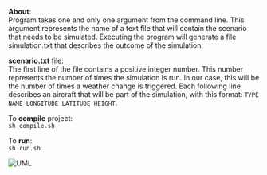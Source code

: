 **About**:  
Program takes one and only one argument from the command line. This argument represents the name of a text file that will contain the scenario that needs to be simulated. Executing the program will generate a file simulation.txt that describes the outcome of the simulation.

**scenario.txt** file:  
The first line of the file contains a positive integer number. This number represents the number of times the simulation is run. In our case, this will be the number of times a weather change is triggered. Each following line describes an aircraft that will be part of the simulation, with this format: `TYPE NAME LONGITUDE LATITUDE HEIGHT`.

To **compile** project:  
`sh compile.sh`

To **run**:  
`sh run.sh`


<img src="http://drive.google.com/uc?export=view&id=1YbwW6Xx7RuFkwwOsGCltXIt-Qp9vGXsE" alt="UML">
